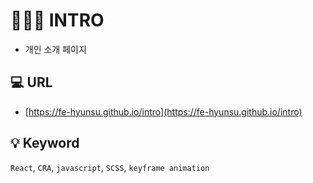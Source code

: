 # 👨🏻‍💻 INTRO
- 개인 소개 페이지

## 💻 URL
- [https://fe-hyunsu.github.io/intro](https://fe-hyunsu.github.io/intro)

## 💡 Keyword
`React`, `CRA`, `javascript`, `SCSS`, `keyframe animation`